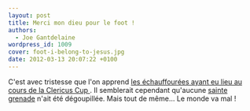 ```yaml
---
layout: post
title: Merci mon dieu pour le foot !
authors:
  - Joe Gantdelaine
wordpress_id: 1009
cover: foot-i-belong-to-jesus.jpg
date: 2012-03-13 20:07:22 +0100
---
```


C'est avec tristesse que l'on apprend
[les échauffourées ayant eu lieu au cours de la Clericus Cup ](http://bigbrowser.blog.lemonde.fr/2012/03/13/vatican-foot/#xtor=RSS-32280322).
Il semblerait cependant qu'aucune
[sainte grenade](http://www.youtube.com/watch?v=xOrgLj9lOwk) n'ait été
dégoupillée. Mais tout de même… Le monde va mal !
